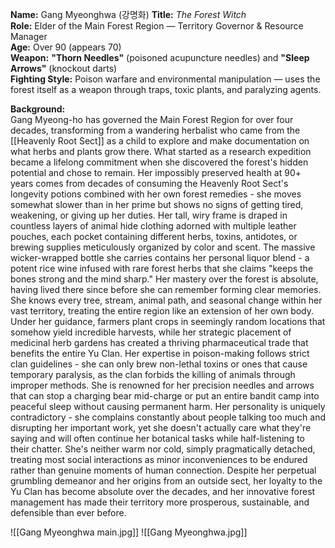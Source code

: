 **Name:** Gang Myeonghwa (강명화)
**Title:** _The Forest Witch_  
**Role:** Elder of the Main Forest Region — Territory Governor & Resource Manager  
**Age:** Over 90 (appears 70)  
**Weapon:** **"Thorn Needles"** (poisoned acupuncture needles) and **"Sleep Arrows"** (knockout darts)  
**Fighting Style:** Poison warfare and environmental manipulation — uses the forest itself as a weapon through traps, toxic plants, and paralyzing agents.

**Background:**  
Gang Myeong-ho has governed the Main Forest Region for over four decades, transforming from a wandering herbalist who came from the [[Heavenly Root Sect]] as a child to explore and make documentation on what herbs and plants grow there. What started as a research expedition became a lifelong commitment when she discovered the forest's hidden potential and chose to remain. Her impossibly preserved health at 90+ years comes from decades of consuming the Heavenly Root Sect's longevity potions combined with her own forest remedies - she moves somewhat slower than in her prime but shows no signs of getting tired, weakening, or giving up her duties. Her tall, wiry frame is draped in countless layers of animal hide clothing adorned with multiple leather pouches, each pocket containing different herbs, toxins, antidotes, or brewing supplies meticulously organized by color and scent. The massive wicker-wrapped bottle she carries contains her personal liquor blend - a potent rice wine infused with rare forest herbs that she claims "keeps the bones strong and the mind sharp."
Her mastery over the forest is absolute, having lived there since before she can remember forming clear memories. She knows every tree, stream, animal path, and seasonal change within her vast territory, treating the entire region like an extension of her own body. Under her guidance, farmers plant crops in seemingly random locations that somehow yield incredible harvests, while her strategic placement of medicinal herb gardens has created a thriving pharmaceutical trade that benefits the entire Yu Clan. Her expertise in poison-making follows strict clan guidelines - she can only brew non-lethal toxins or ones that cause temporary paralysis, as the clan forbids the killing of animals through improper methods. She is renowned for her precision needles and arrows that can stop a charging bear mid-charge or put an entire bandit camp into peaceful sleep without causing permanent harm.
Her personality is uniquely contradictory - she complains constantly about people talking too much and disrupting her important work, yet she doesn't actually care what they're saying and will often continue her botanical tasks while half-listening to their chatter. She's neither warm nor cold, simply pragmatically detached, treating most social interactions as minor inconveniences to be endured rather than genuine moments of human connection. Despite her perpetual grumbling demeanor and her origins from an outside sect, her loyalty to the Yu Clan has become absolute over the decades, and her innovative forest management has made their territory more prosperous, sustainable, and defensible than ever before.

![[Gang Myeonghwa main.jpg]]
![[Gang Myeonghwa.jpg]]
